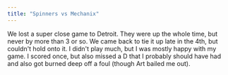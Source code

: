 ```yaml
---
title: "Spinners vs Mechanix"
---
```


We lost a super close game to Detroit. They were up the whole time, but never by more than 3 or so. We came back to tie it up late in the 4th, but couldn't hold onto it. I didn't play much, but I was mostly happy with my game. I scored once, but also missed a D that I probably should have had and also got burned deep off a foul (though Art bailed me out).
